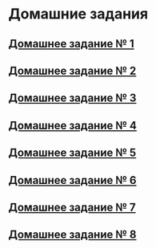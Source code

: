 # Домашние задания

## [Домашнее задание № 1](https://github.com/Let0Pda/Python_next/blob/main/Homework/DZ1/README.md)

## [Домашнее задание № 2](https://github.com/Let0Pda/Python_next/blob/main/Homework/DZ2/README.md)

## [Домашнее задание № 3](https://github.com/Let0Pda/Python_next/tree/main/Homework/DZ3/README.md)

## [Домашнее задание № 4](https://github.com/Let0Pda/Python_next/blob/main/Homework/DZ4/README.md)

## [Домашнее задание № 5](https://github.com/Let0Pda/Python_next/blob/main/Homework/DZ5/README.md)

## [Домашнее задание № 6](https://github.com/Let0Pda/Python_next/blob/main/Homework/DZ6/README.md)

## [Домашнее задание № 7](https://github.com/Let0Pda/Python_next/tree/main/Homework/DZ7)

## [Домашнее задание № 8](https://github.com/Let0Pda/Python_next/tree/main/Homework/DZ8)
